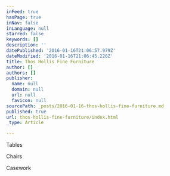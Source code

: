 ```yaml
---
inFeed: true
hasPage: true
inNav: false
inLanguage: null
starred: false
keywords: []
description: ''
datePublished: '2016-01-16T21:06:57.979Z'
dateModified: '2016-01-16T21:06:45.226Z'
title: Thos Hollis Fine Furniture
author: []
authors: []
publisher:
  name: null
  domain: null
  url: null
  favicon: null
sourcePath: _posts/2016-01-16-thos-hollis-fine-furniture.md
published: true
url: thos-hollis-fine-furniture/index.html
_type: Article

---
```

Tables

Chairs

Casework